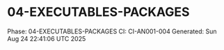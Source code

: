 # 04-EXECUTABLES-PACKAGES
Phase: 04-EXECUTABLES-PACKAGES
CI: CI-AN001-004
Generated: Sun Aug 24 22:41:06 UTC 2025
